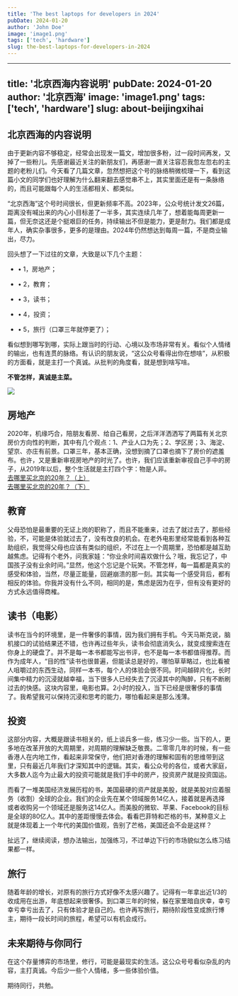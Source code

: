 ```yaml
---
title: 'The best laptops for developers in 2024'
pubDate: 2024-01-20
author: 'John Doe'
image: 'image1.png'
tags: ['tech', 'hardware']
slug: the-best-laptops-for-developers-in-2024
---
```

---
title: '北京西海内容说明'
pubDate: 2024-01-20
author: '北京西海'
image: 'image1.png'
tags: ['tech', 'hardware']
slug: about-beijingxihai
---

北京西海的内容说明
---------

由于更新内容不够稳定，经常会出现发一篇文，增加很多粉，过一段时间再发，又掉了一些粉儿。先感谢最近关注的新朋友们，再感谢一直关注容忍我忽左忽右的主题的老粉儿们。今天看了几篇文章，忽然想把这个号的脉络稍微梳理一下，看到这篇小文的同学们也好理解为什么翻来翻去感觉串不上，其实里面还是有一条脉络的，而且可能跟每个人的生活都相关、都类似。

“北京西海”这个号时间很长，但更新频率不高。2023年，公众号统计发文26篇，距离没有喊出来的内心小目标差了一半多，其实连续几年了，想着能每周更新一篇，但无奈这还是个挺艰巨的任务，持续输出不但是能力，更是耐力。我们都是成年人，确实杂事很多，更多的是理由。2024年仍然想达到每周一篇，不是商业输出，尽力。

回头想了一下过往的文章，大致是以下几个主题：

*   • 1，房地产；
    
*   • 2，教育；
    
*   • 3，读书；
    
*   • 4，投资；
    
*   • 5，旅行（口罩三年就停更了）；
    

看似想到哪写到哪，实际上跟当时的行动、心境以及市场非常有关。看似个人情绪的输出，也有连贯的脉络。有认识的朋友说，“这公众号看得出你在想啥”，从积极的方面看，就是主打一个真诚。从批判的角度看，就是想到啥写啥。

**不管怎样，真诚是主菜。**

![](https://mmbiz.qpic.cn/sz_mmbiz_jpg/h5RNTNNSTjibib0PjqC4l7cFPUWnQfXCFu4EYZ7gbNzEsIgSQINXN2GsL56jrgJYfvD3529R7c9bicXDPDe1FwMRg/640?wx_fmt=jpeg&from=appmsg)

房地产
---

2020年，机缘巧合，陪朋友看房、给自己看房，之后洋洋洒洒写了两篇有关北京房价方向性的判断，其中有几个观点：1、产业人口为先；2、学区房；3、海淀、望京、亦庄有前景。口罩三年，基本正确，没想到摘了口罩也摘下了房价的遮羞布。也许，又是重新审视房地产的时光了。也许，我们应该重新审视自己手中的房子，从2019年以后，整个生活就是主打四个字：物是人非。  
[去哪里买北京的20年？（上）](http://mp.weixin.qq.com/s?__biz=MzA5Nzk0MjQyMg==&mid=2650566373&idx=1&sn=dfebcdc33ef0151063dc4af51f822d9c&chksm=8891e01cbfe6690ae00ade9a806d5e8c52bcbf2233ef63960ed7e90b68c1d81e3fcbe1861005&scene=21#wechat_redirect)[  
去哪里买北京的20年？（下）](http://mp.weixin.qq.com/s?__biz=MzA5Nzk0MjQyMg==&mid=2650566392&idx=1&sn=615398f36ef2f8e96c8d2ccb025ebe15&chksm=8891e001bfe669172b364d793b126323336acb1e6af024e3f85484824361be8b54a31eba6a7e&scene=21#wechat_redirect)

教育
--

父母恐怕是最重要的无证上岗的职称了，而且不能重来，过去了就过去了，那些经验，不，可能是体验就过去了，没有改良的机会。在老外电影里经常能看到各种互助组织，我觉得父母也应该有类似的组织，不过在上一个周期里，恐怕都是越互助越焦虑。记得有个老外，问我家娃：“你业余时间喜欢做什么？哦，我忘记了，中国孩子没有业余时间。”显然，他这个忘记是个玩笑。不管怎样，每一篇都是真实的感受和体验，当然，尽量正能量，回避崩溃的那一刻。其实每一个感受背后，都有相反的体验。你我并没有什么不同，相同的是，焦虑是因为在乎，但有没有更好的方式永远值得商榷。

读书（电影）
------

读书在当今的环境里，是一件奢侈的事情，因为我们拥有手机。今天马斯克说，脑机接口的试验结果还不错，也许再过些年头，读书会彻底消失么，就变成搜索连在你身上的硬盘了。并不是每一本书都能写出书评，也不是每一本书都值得推荐。而作为成年人，“目的性”读书也很普遍，但能读总是好的，哪怕草草略过，也比看被人咀嚼过的东西生动，同样一本书，每个人的体验会很不同。时间越碎片化，长时间集中精力的沉浸就越幸福，当下很多人已经失去了沉浸其中的陶醉，只有不断刷过去的快感。这块内容里，电影也算。2小时的投入，当下已经是很奢侈的事情了。我希望我可以保持沉浸和思考的能力，哪怕看起来是那么浅薄。

投资
--

这部分内容，大概是跟读书相关的，纸上谈兵多一些，练习少一些。当下的人，更多地在改革开放的大周期里，对周期的理解缺乏敬畏。二零零几年的时候，有一些香港人在内地工作，看起来非常保守，他们把对香港的理解和固有的思维带到这里，只有最近几年我们才深知其中的逻辑。其实，看公众号的各位，或者大家庭，大多数人迄今为止最大的投资可能就是我们手中的房产，投资房产就是投资国运。

而看了一堆美国经济发展历程的书，美国最硬的资产就是美股，就是美股对应着服务（收割）全球的企业。我们的企业先在某个领域服务14亿人，接着就是再选择或者收购另一个领域还是服务这14亿人。而美股的微软、苹果、Facebook的目标是全球的80亿人。其中的差距慢慢去体会。看看巴菲特和芒格的书，某种意义上就是体现着上一个年代的美国价值观，告别了芒格，美国还会不会是这样？

扯远了，继续阅读，想办法输出，加强练习，不过单边下行的市场貌似怎么练习结果都一样。

旅行
--

随着年龄的增长，对原有的旅行方式好像不太感兴趣了。记得有一年拿出近1/3的收成用在出游，年底想起来很奢侈。到口罩三年的时候，躲在家里暗自庆幸，幸亏幸亏幸亏出去了，只有体验才是自己的。也许再写旅行，期待阶段性变成旅行博主，期待一段长时间的旅程，希望可以有机会成行。

未来期待与你同行
--------

在这个存量博弈的市场里，修行，可能是最现实的生活。这公众号号看似杂乱的内容，主打真诚。今后少一些个人情绪，多一些体验价值。

期待同行，共勉。

